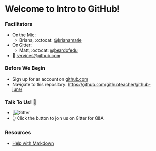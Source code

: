 # Welcome to Intro to GitHub!

### Facilitators
- On the Mic:
  - Briana, :octocat: [@brianamarie](http://github.com/brianamarie)
- On Gitter:
  - Matt, :octocat: [@beardofedu](http://github.com/beardofedu)
- :email: [services@github.com](mailto:services@github.com)

### Before We Begin
- Sign up for an account on [github.com](http://github.com)
- Navigate to this repository: https://github.com/githubteacher/github-june/

### Talk To Us! :speech_balloon:
- [![Gitter](https://gitter.im/github-august/Lobby)
- :point_up_2: Click the button to join us on Gitter for Q&A

### Resources
- [Help with Markdown](https://guides.github.com/features/mastering-markdown/)
